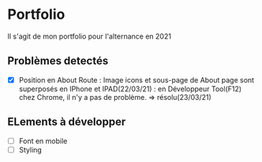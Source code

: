 # Portfolio

Il s'agit de mon portfolio pour l'alternance en 2021

## Problèmes detectés

- [x] Position en About Route : Image icons et sous-page de About page sont superposés en IPhone et IPAD(22/03/21)
      : en Développeur Tool(F12) chez Chrome, il n'y a pas de problème.
      => résolu(23/03/21)

## ELements à développer

- [ ] Font en mobile
- [ ] Styling
